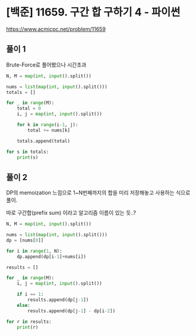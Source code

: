 # [백준] 11659. 구간 합 구하기 4 - 파이썬



https://www.acmicpc.net/problem/11659



## 풀이 1

Brute-Force로 풀어봤으나 시간초과

```python
N, M = map(int, input().split())

nums = list(map(int, input().split()))
totals = []

for _ in range(M):
    total = 0
    i, j = map(int, input().split())

    for k in range(i-1, j):
        total += nums[k]

    totals.append(total)

for s in totals:
    print(s)
```



## 풀이 2

DP의 memoization 느낌으로 1~N번째까지의 합을 미리 저장해놓고 사용하는 식으로 풀이.

따로 구간합(prefix sum) 이라고 알고리즘 이름이 있는 듯..? 



```python
N, M = map(int, input().split())

nums = list(map(int, input().split()))
dp = [nums[0]]

for i in range(1, N):
    dp.append(dp[i-1]+nums[i])

results = []

for _ in range(M):
    i, j = map(int, input().split())

    if i == 1:
        results.append(dp[j-1])
    else:
        results.append(dp[j-1] - dp[i-2])

for r in results:
    print(r)
```
